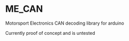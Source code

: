 # ME_CAN
Motorsport Electronics CAN decoding library for arduino

Currently proof of concept and is untested
